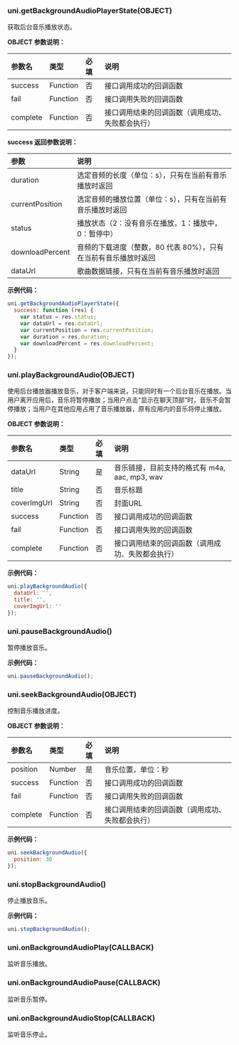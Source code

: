 ### uni.getBackgroundAudioPlayerState(OBJECT)
获取后台音乐播放状态。

**OBJECT 参数说明：**

|参数名|类型|必填|说明|
|:-|:-|:-|:-|
|success|Function|否|接口调用成功的回调函数|
|fail|Function|否|接口调用失败的回调函数|
|complete|Function|否|接口调用结束的回调函数（调用成功、失败都会执行）|

**success 返回参数说明：**

|参数|说明|
|:-|:-|
|duration|选定音频的长度（单位：s），只有在当前有音乐播放时返回|
|currentPosition|选定音频的播放位置（单位：s），只有在当前有音乐播放时返回|
|status|播放状态（2：没有音乐在播放，1：播放中，0：暂停中）|
|downloadPercent|音频的下载进度（整数，80 代表 80%），只有在当前有音乐播放时返回|
|dataUrl|歌曲数据链接，只有在当前有音乐播放时返回|

**示例代码：**

```javascript
uni.getBackgroundAudioPlayerState({
  success: function (res) {
    var status = res.status;
    var dataUrl = res.dataUrl;
    var currentPosition = res.currentPosition;
    var duration = res.duration;
    var downloadPercent = res.downloadPercent;
  }
});
```

### uni.playBackgroundAudio(OBJECT)
使用后台播放器播放音乐，对于客户端来说，只能同时有一个后台音乐在播放。当用户离开应用后，音乐将暂停播放；当用户点击“显示在聊天顶部”时，音乐不会暂停播放；当用户在其他应用占用了音乐播放器，原有应用内的音乐将停止播放。

**OBJECT 参数说明：**

|参数名|类型|必填|说明|
|:-|:-|:-|:-|
|dataUrl|String|是|音乐链接，目前支持的格式有 m4a, aac, mp3, wav|
|title|String|否|音乐标题|
|coverImgUrl|String|否|封面URL|
|success|Function|否|接口调用成功的回调函数|
|fail|Function|否|接口调用失败的回调函数|
|complete|Function|否|接口调用结束的回调函数（调用成功、失败都会执行）|

**示例代码：**

```javascript
uni.playBackgroundAudio({
  dataUrl: '',
  title: '',
  coverImgUrl: ''
});
```

### uni.pauseBackgroundAudio()
暂停播放音乐。

**示例代码：**

```javascript
uni.pauseBackgroundAudio();
```

### uni.seekBackgroundAudio(OBJECT)
控制音乐播放进度。

**OBJECT 参数说明：**

|参数名|类型|必填|说明|
|:-|:-|:-|:-|
|position|Number|是|音乐位置，单位：秒|
|success|Function|否|接口调用成功的回调函数|
|fail|Function|否|接口调用失败的回调函数|
|complete|Function|否|接口调用结束的回调函数（调用成功、失败都会执行）|

**示例代码：**

```javascript
uni.seekBackgroundAudio({
  position: 30
});
```

### uni.stopBackgroundAudio()
停止播放音乐。

**示例代码：**

```javascript
uni.stopBackgroundAudio();
```

### uni.onBackgroundAudioPlay(CALLBACK)
监听音乐播放。

### uni.onBackgroundAudioPause(CALLBACK)
监听音乐暂停。

### uni.onBackgroundAudioStop(CALLBACK)
监听音乐停止。